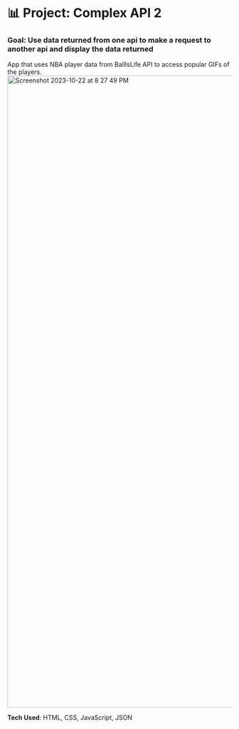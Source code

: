 # 📊 Project: Complex API 2

### Goal: Use data returned from one api to make a request to another api and display the data returned

App that uses NBA player data from BallIsLife API to access popular GIFs of the players.
<img width="1420" alt="Screenshot 2023-10-22 at 8 27 49 PM" src="https://github.com/briannawillis195/complex-api2-bootcamp/assets/143905399/fe25334b-ff29-410a-8c04-816d0a02c616">

<b>Tech Used</b>: HTML, CSS, JavaScript, JSON
